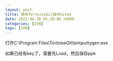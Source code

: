 ```yaml
---
layout: post
title: 使用TortoiseGit操作Gitee
date: 2022-04-30 05:30:00 +0800
categories: [SVN]
tags: [SVN]
---
```

打开C:\Program Files\TortoiseGit\bin\puttygen.exe

如果已经有key了，需要先Load，然后保存ppk